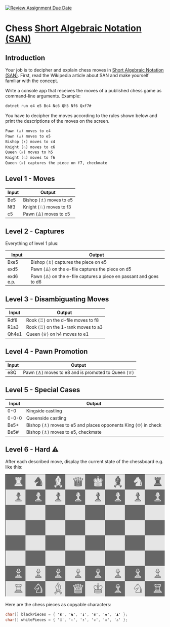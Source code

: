 [![Review Assignment Due Date](https://classroom.github.com/assets/deadline-readme-button-24ddc0f5d75046c5622901739e7c5dd533143b0c8e959d652212380cedb1ea36.svg)](https://classroom.github.com/a/a8C-h-dG)
# Chess [Short Algebraic Notation (SAN)](https://en.wikipedia.org/wiki/Algebraic_notation_(chess)#Notation_for_moves)

## Introduction

Your job is to decipher and explain chess moves in [Short Algebraic Notation (SAN)](https://en.wikipedia.org/wiki/Algebraic_notation_(chess)#Notation_for_moves). First, read the Wikipedia article about SAN and make yourself familiar with the concept.

Write a console app that receives the moves of a published chess game as command-line arguments. Example:

```txt
dotnet run e4 e5 Bc4 Nc6 Qh5 Nf6 Qxf7#
```

You have to decipher the moves according to the rules shown below and print the descriptions of the moves on the screen.

```txt
Pawn (♙) moves to e4
Pawn (♙) moves to e5
Bishop (♗) moves to c4
Knight (♘) moves to c6
Queen (♕) moves to h5
Knight (♘) moves to f6
Queen (♕) captures the piece on f7, checkmate
```

## Level 1 - Moves

| Input | Output                 |
| ----- | ---------------------- |
| Be5   | Bishop (♗) moves to e5 |
| Nf3   | Knight (♘) moves to f3 |
| c5    | Pawn (♙) moves to c5   |

## Level 2 - Captures

Everything of level 1 plus:

| Input     | Output                                                            |
| --------- | ----------------------------------------------------------------- |
| Bxe5      | Bishop (♗) captures the piece on e5                               |
| exd5      | Pawn (♙) on the e-file captures the piece on d5                   |
| exd6 e.p. | Pawn (♙) on the e-file captures a piece en passant and goes to d6 |

## Level 3 - Disambiguating Moves

| Input | Output                             |
| ----- | ---------------------------------- |
| Rdf8  | Rook (♖) on the d-file moves to f8 |
| R1a3  | Rook (♖) on the 1-rank moves to a3 |
| Qh4e1 | Queen (♕) on h4 moves to e1        |

## Level 4 - Pawn Promotion

| Input | Output                                            |
| ----- | ------------------------------------------------- |
| e8Q   | Pawn (♙) moves to e8 and is promoted to Queen (♕) |

## Level 5 - Special Cases

| Input | Output                                                        |
| ----- | ------------------------------------------------------------- |
| 0-0   | Kingside castling                                             |
| 0-0-0 | Queenside castling                                            |
| Be5+  | Bishop (♗) moves to e5 and places opponents King (♔) in check |
| Be5#  | Bishop (♗) moves to e5, checkmate                             |

## Level 6 - Hard ⚠️

After each described move, display the current state of the chessboard e.g. like this:

![Board](./board.png)

Here are the chess pieces as copyable characters:

```cs
char[] blackPieces = { '♜', '♞', '♝', '♛', '♚', '♟' };
char[] whitePieces = { '♖', '♘', '♗', '♕', '♔', '♙' };
```
